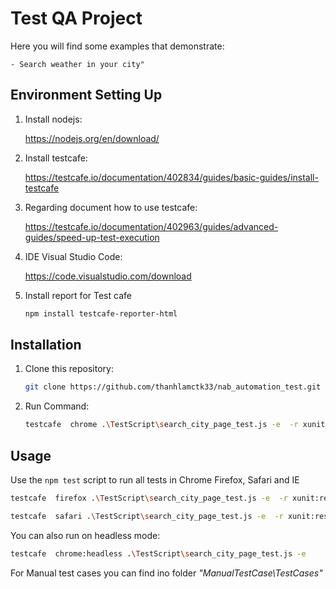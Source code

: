 # Test QA Project

Here you will find some examples that demonstrate:

    - Search weather in your city"
 
## Environment Setting Up

1. Install nodejs:  

   https://nodejs.org/en/download/
  
2. Install testcafe:  

   https://testcafe.io/documentation/402834/guides/basic-guides/install-testcafe
    
3. Regarding document how to use testcafe:  

   https://testcafe.io/documentation/402963/guides/advanced-guides/speed-up-test-execution
    
4. IDE Visual Studio Code:  

   https://code.visualstudio.com/download 
    
5. Install report for Test cafe

   ```sh
   npm install testcafe-reporter-html
   ```

## Installation

1. Clone this repository:

    ```sh
    git clone https://github.com/thanhlamctk33/nab_automation_test.git
    ```

2. Run Command:

    ```sh
    testcafe  chrome .\TestScript\search_city_page_test.js -e  -r xunit:result.xml
    ```

## Usage

Use the `npm test` script to run all tests in Chrome  Firefox, Safari and IE

```sh
testcafe  firefox .\TestScript\search_city_page_test.js -e  -r xunit:result.xml
```

```sh
testcafe  safari .\TestScript\search_city_page_test.js -e  -r xunit:result.xml
```
You can also run on headless mode:

```sh
testcafe  chrome:headless .\TestScript\search_city_page_test.js -e   
```

For Manual test cases you can find ino folder _"ManualTestCase\TestCases"_
